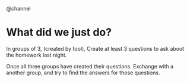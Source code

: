 @channel

# What did we just do?
In groups of 3, (created by tool), Create at least 3 questions to ask about the homework last night. 

Once all three groups have created their questions. Exchange with a another group, and try to find the answers for those questions. 
